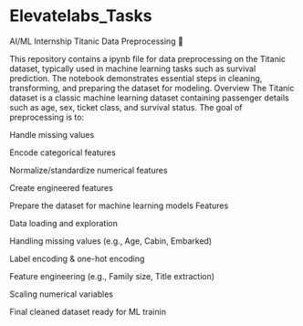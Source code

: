 # Elevatelabs_Tasks
AI/ML Internship
Titanic Data Preprocessing 🚢

This repository contains a ipynb file for data preprocessing on the Titanic dataset, typically used in machine learning tasks such as survival prediction. The notebook demonstrates essential steps in cleaning, transforming, and preparing the dataset for modeling.
Overview
The Titanic dataset is a classic machine learning dataset containing passenger details such as age, sex, ticket class, and survival status. The goal of preprocessing is to:

Handle missing values

Encode categorical features

Normalize/standardize numerical features

Create engineered features

Prepare the dataset for machine learning models
Features

Data loading and exploration

Handling missing values (e.g., Age, Cabin, Embarked)

Label encoding & one-hot encoding

Feature engineering (e.g., Family size, Title extraction)

Scaling numerical variables

Final cleaned dataset ready for ML trainin
